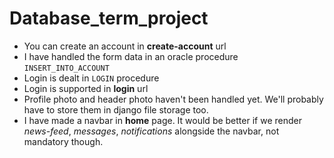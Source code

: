 # Database_term_project
* You can create an account in **create-account** url
* I have handled the form data in an oracle procedure <code>INSERT_INTO_ACCOUNT</code>
* Login is dealt in <code>LOGIN</code> procedure
* Login is supported in **login** url
* Profile photo and header photo haven't been handled yet. We'll probably have to store them in django file storage too.
* I have made a navbar in **home** page. It would be better if we render _news-feed_, _messages_, _notifications_ alongside the navbar, not mandatory though.
